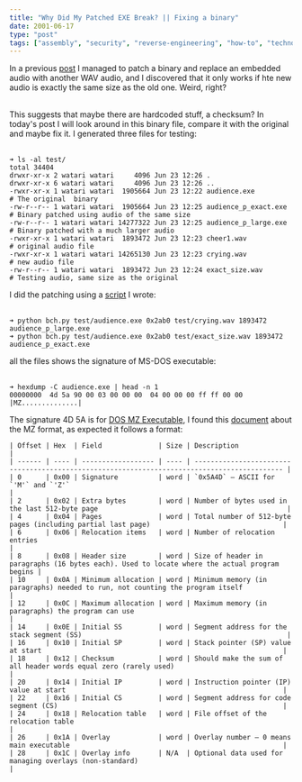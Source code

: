 ```yaml
---
title: "Why Did My Patched EXE Break? || Fixing a binary"  
date: 2001-06-17 
type: "post"  
tags: ["assembly", "security", "reverse-engineering", "how-to", "technology"]
---
```


In a previous [post](/posts/editing_a_exe_binary/) I managed to patch a binary and replace an embedded audio with another WAV audio, and I discovered that it only works if hte new  audio is exactly the same size as the old one. Weird, right? <br><br>

This suggests that maybe there are hardcoded stuff, a checksum? In today's post I will look around in this binary file, compare it with the original and maybe fix it. I generated three files for testing:
<br><br>
```
➜ ls -al test/
total 34404
drwxr-xr-x 2 watari watari     4096 Jun 23 12:26 .
drwxr-xr-x 6 watari watari     4096 Jun 23 12:26 ..
-rwxr-xr-x 1 watari watari  1905664 Jun 23 12:22 audience.exe			# The original  binary
-rw-r--r-- 1 watari watari  1905664 Jun 23 12:25 audience_p_exact.exe	# Binary patched using audio of the same size
-rw-r--r-- 1 watari watari 14277322 Jun 23 12:25 audience_p_large.exe	# Binary patched with a much larger audio
-rwxr-xr-x 1 watari watari  1893472 Jun 23 12:23 cheer1.wav				# original audio file
-rwxr-xr-x 1 watari watari 14265130 Jun 23 12:23 crying.wav				# new audio file
-rw-r--r-- 1 watari watari  1893472 Jun 23 12:24 exact_size.wav			# Testing audio, same size as the original
```

I did the patching using a [script](https://github.com/Somayyah/bch) I wrote:<br><br>
```
➜ python bch.py test/audience.exe 0x2ab0 test/crying.wav 1893472 audience_p_large.exe
➜ python bch.py test/audience.exe 0x2ab0 test/exact_size.wav 1893472 audience_p_exact.exe
```

all the files shows the signature of MS-DOS executable:
<br><br>
```
➜ hexdump -C audience.exe | head -n 1
00000000  4d 5a 90 00 03 00 00 00  04 00 00 00 ff ff 00 00  |MZ..............|
```

The signature 4D 5A is for [DOS MZ Executable](https://en.wikipedia.org/wiki/DOS_MZ_executable), I found this [document](https://wiki.osdev.org/MZ) about the MZ format, as expected it follows a format:

```
| Offset | Hex  | Field              | Size | Description                                                                                  |
| ------ | ---- | ------------------ | ---- | -------------------------------------------------------------------------------------------- |
| 0      | 0x00 | Signature          | word | `0x5A4D` — ASCII for `'M'` and `'Z'`                                                         |
| 2      | 0x02 | Extra bytes        | word | Number of bytes used in the last 512-byte page                                               |
| 4      | 0x04 | Pages              | word | Total number of 512-byte pages (including partial last page)                                 |
| 6      | 0x06 | Relocation items   | word | Number of relocation entries                                                                 |
| 8      | 0x08 | Header size        | word | Size of header in paragraphs (16 bytes each). Used to locate where the actual program begins |
| 10     | 0x0A | Minimum allocation | word | Minimum memory (in paragraphs) needed to run, not counting the program itself                |
| 12     | 0x0C | Maximum allocation | word | Maximum memory (in paragraphs) the program can use                                           |
| 14     | 0x0E | Initial SS         | word | Segment address for the stack segment (SS)                                                   |
| 16     | 0x10 | Initial SP         | word | Stack pointer (SP) value at start                                                            |
| 18     | 0x12 | Checksum           | word | Should make the sum of all header words equal zero (rarely used)                             |
| 20     | 0x14 | Initial IP         | word | Instruction pointer (IP) value at start                                                      |
| 22     | 0x16 | Initial CS         | word | Segment address for code segment (CS)                                                        |
| 24     | 0x18 | Relocation table   | word | File offset of the relocation table                                                          |
| 26     | 0x1A | Overlay            | word | Overlay number — 0 means main executable                                                     |
| 28     | 0x1C | Overlay info       | N/A  | Optional data used for managing overlays (non-standard)                                      |
```